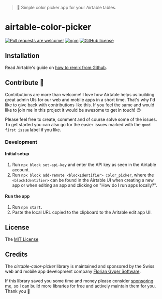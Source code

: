 > 🎨 Simple color picker app for your Airtable tables.

# airtable-color-picker

[![Pull requests are welcome!](https://img.shields.io/badge/PRs-welcome-brightgreen)](#contribute-)
[![npm](https://img.shields.io/npm/v/airtable-color-picker)](https://www.npmjs.com/package/airtable-color-picker)
[![GitHub license](https://img.shields.io/github/license/flogy/airtable-color-picker)](https://github.com/flogy/airtable-color-picker/blob/master/LICENSE)

## Installation

Read Airtable's guide on [how to remix from Github](https://airtable.com/developers/apps/guides/remix-from-github).

## Contribute 🦸

Contributions are more than welcome! I love how Airtable helps us building great admin UIs for our web and mobile apps in a short time. That's why I'd like to give back with contributions like this. If you feel the same and would like to join me in this project it would be awesome to get in touch! 😊

Please feel free to create, comment and of course solve some of the issues. To get started you can also go for the easier issues marked with the `good first issue` label if you like.

### Development

#### Initial setup

1. Run `npx block set-api-key` and enter the API key as seen in the Airtable account.
1. Run `npx block add-remote <blockIdentifier> color_picker`, where the `<blockIdentifier>` can be found in the Airtable UI when creating a new app or when editing an app and clicking on "How do I run apps locally?".

#### Run the app

1. Run `npm start`.
1. Paste the local URL copied to the clipboard to the Aritable edit app UI.

## License

The [MIT License](LICENSE)

## Credits

The _airtable-color-picker_ library is maintained and sponsored by the Swiss web and mobile app development company [Florian Gyger Software](https://floriangyger.ch).

If this library saved you some time and money please consider [sponsoring me](https://github.com/sponsors/flogy), so I can build more libraries for free and actively maintain them for you. Thank you 🙏
